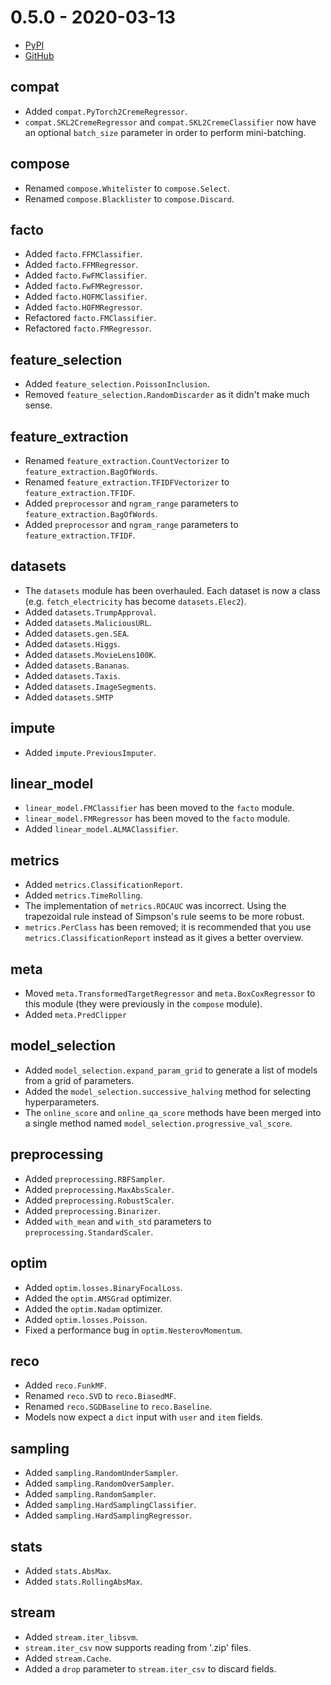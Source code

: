 # 0.5.0 - 2020-03-13

- [PyPI](https://pypi.org/project/creme/0.5.0/)
- [GitHub](https://github.com/creme-ml/creme/releases/tag/0.5.0)

## compat

- Added `compat.PyTorch2CremeRegressor`.
- `compat.SKL2CremeRegressor` and `compat.SKL2CremeClassifier` now have an optional `batch_size` parameter in order to perform mini-batching.

## compose

- Renamed `compose.Whitelister` to `compose.Select`.
- Renamed `compose.Blacklister` to `compose.Discard`.

## facto

- Added `facto.FFMClassifier`.
- Added `facto.FFMRegressor`.
- Added `facto.FwFMClassifier`.
- Added `facto.FwFMRegressor`.
- Added `facto.HOFMClassifier`.
- Added `facto.HOFMRegressor`.
- Refactored `facto.FMClassifier`.
- Refactored `facto.FMRegressor`.

## feature_selection

- Added `feature_selection.PoissonInclusion`.
- Removed `feature_selection.RandomDiscarder` as it didn't make much sense.

## feature_extraction

- Renamed `feature_extraction.CountVectorizer` to `feature_extraction.BagOfWords`.
- Renamed `feature_extraction.TFIDFVectorizer` to `feature_extraction.TFIDF`.
- Added `preprocessor` and `ngram_range` parameters to `feature_extraction.BagOfWords`.
- Added `preprocessor` and `ngram_range` parameters to `feature_extraction.TFIDF`.

## datasets

- The `datasets` module has been overhauled. Each dataset is now a class (e.g. `fetch_electricity` has become `datasets.Elec2`).
- Added `datasets.TrumpApproval`.
- Added `datasets.MaliciousURL`.
- Added `datasets.gen.SEA`.
- Added `datasets.Higgs`.
- Added `datasets.MovieLens100K`.
- Added `datasets.Bananas`.
- Added `datasets.Taxis`.
- Added `datasets.ImageSegments`.
- Added `datasets.SMTP`

## impute

- Added `impute.PreviousImputer`.

## linear_model

- `linear_model.FMClassifier` has been moved to the `facto` module.
- `linear_model.FMRegressor` has been  moved to the `facto` module.
- Added `linear_model.ALMAClassifier`.

## metrics

- Added `metrics.ClassificationReport`.
- Added `metrics.TimeRolling`.
- The implementation of `metrics.ROCAUC` was incorrect. Using the trapezoidal rule instead of Simpson's rule seems to be more robust.
- `metrics.PerClass` has been removed; it is recommended that you use `metrics.ClassificationReport` instead as it gives a better overview.

## meta

- Moved `meta.TransformedTargetRegressor` and `meta.BoxCoxRegressor` to this module (they were previously in the `compose` module).
- Added `meta.PredClipper`

## model_selection

- Added `model_selection.expand_param_grid` to generate a list of models from a grid of parameters.
- Added the `model_selection.successive_halving` method for selecting hyperparameters.
- The `online_score` and `online_qa_score` methods have been merged into a single method named `model_selection.progressive_val_score`.

## preprocessing

- Added `preprocessing.RBFSampler`.
- Added `preprocessing.MaxAbsScaler`.
- Added `preprocessing.RobustScaler`.
- Added `preprocessing.Binarizer`.
- Added `with_mean` and `with_std` parameters to `preprocessing.StandardScaler`.

## optim

- Added `optim.losses.BinaryFocalLoss`.
- Added the `optim.AMSGrad` optimizer.
- Added the `optim.Nadam` optimizer.
- Added `optim.losses.Poisson`.
- Fixed a performance bug in `optim.NesterovMomentum`.

## reco

- Added `reco.FunkMF`.
- Renamed `reco.SVD` to `reco.BiasedMF`.
- Renamed `reco.SGDBaseline` to `reco.Baseline`.
- Models now expect a `dict` input with `user` and `item` fields.

## sampling

- Added `sampling.RandomUnderSampler`.
- Added `sampling.RandomOverSampler`.
- Added `sampling.RandomSampler`.
- Added `sampling.HardSamplingClassifier`.
- Added `sampling.HardSamplingRegressor`.

## stats

- Added `stats.AbsMax`.
- Added `stats.RollingAbsMax`.

## stream

- Added `stream.iter_libsvm`.
- `stream.iter_csv` now supports reading from '.zip' files.
- Added `stream.Cache`.
- Added a `drop` parameter to `stream.iter_csv` to discard fields.
